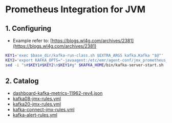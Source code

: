 # Prometheus Integration for JVM

## 1. Configuring

- Example refer to: [https://blogs.wl4g.com/archives/2381](https://blogs.wl4g.com/archives/2381)

```bash
KEY1='exec $base_dir/kafka-run-class.sh $EXTRA_ARGS kafka.Kafka "$@"'
KEY2='export KAFKA_OPTS="-javaagent:/etc/emr/agent-conf/jmx_prometheus_javaagent-0.16.1.jar=10105:/etc/emr/agent-conf/kafka20-jmx-rules.yml"'
sed -i "s#$KEY1#$KEY2\n$KEY1#g" $KAFKA_HOME/bin/kafka-server-start.sh
```

## 2. Catalog

- [dashboard-kafka-metrics-11962-rev4.json](dashboard-kafka-metrics-11962-rev4.json)
- [kafka08-jmx-rules.yml](kafka08-jmx-rules.yml)
- [kafka20-jmx-rules.yml](kafka20-jmx-rules.yml)
- [kafka-connect-jmx-rules.yml](kafka-connect-jmx-rules.yml)
- [kafka-alert-rules.yml](kafka-alert-rules.yml)
